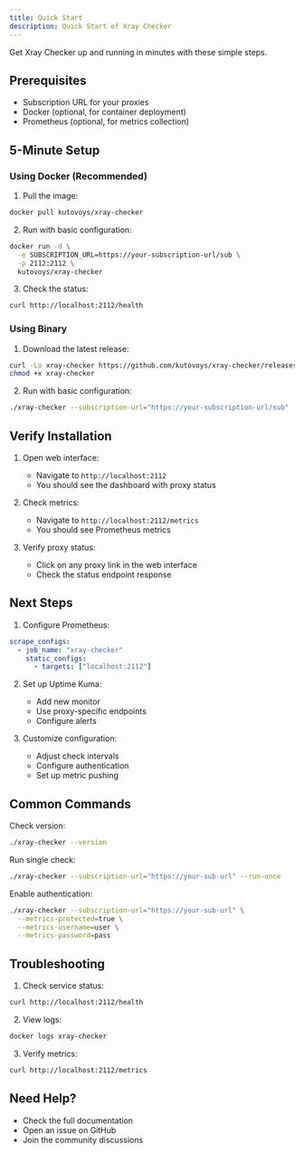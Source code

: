 ```yaml
---
title: Quick Start
description: Quick Start of Xray Checker
---
```


Get Xray Checker up and running in minutes with these simple steps.

## Prerequisites

- Subscription URL for your proxies
- Docker (optional, for container deployment)
- Prometheus (optional, for metrics collection)

## 5-Minute Setup

### Using Docker (Recommended)

1. Pull the image:

```bash
docker pull kutovoys/xray-checker
```

2. Run with basic configuration:

```bash
docker run -d \
  -e SUBSCRIPTION_URL=https://your-subscription-url/sub \
  -p 2112:2112 \
  kutovoys/xray-checker
```

3. Check the status:

```bash
curl http://localhost:2112/health
```

### Using Binary

1. Download the latest release:

```bash
curl -Lo xray-checker https://github.com/kutovoys/xray-checker/releases/latest/download/xray-checker_linux_amd64
chmod +x xray-checker
```

2. Run with basic configuration:

```bash
./xray-checker --subscription-url="https://your-subscription-url/sub"
```

## Verify Installation

1. Open web interface:

   - Navigate to `http://localhost:2112`
   - You should see the dashboard with proxy status

2. Check metrics:

   - Navigate to `http://localhost:2112/metrics`
   - You should see Prometheus metrics

3. Verify proxy status:
   - Click on any proxy link in the web interface
   - Check the status endpoint response

## Next Steps

1. Configure Prometheus:

```yaml
scrape_configs:
  - job_name: "xray-checker"
    static_configs:
      - targets: ["localhost:2112"]
```

2. Set up Uptime Kuma:

   - Add new monitor
   - Use proxy-specific endpoints
   - Configure alerts

3. Customize configuration:
   - Adjust check intervals
   - Configure authentication
   - Set up metric pushing

## Common Commands

Check version:

```bash
./xray-checker --version
```

Run single check:

```bash
./xray-checker --subscription-url="https://your-sub-url" --run-once
```

Enable authentication:

```bash
./xray-checker --subscription-url="https://your-sub-url" \
  --metrics-protected=true \
  --metrics-username=user \
  --metrics-password=pass
```

## Troubleshooting

1. Check service status:

```bash
curl http://localhost:2112/health
```

2. View logs:

```bash
docker logs xray-checker
```

3. Verify metrics:

```bash
curl http://localhost:2112/metrics
```

## Need Help?

- Check the full documentation
- Open an issue on GitHub
- Join the community discussions
